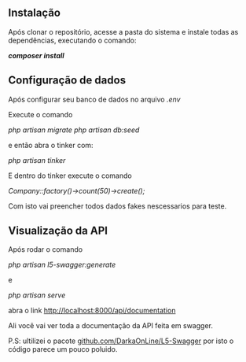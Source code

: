 ## Instalação

Após clonar o repositório, acesse a pasta do sistema e instale todas as dependências, executando o comando:

**_composer install_**

## Configuração de dados
Após configurar seu banco de dados no arquivo _.env_ 

Execute o comando

_php artisan migrate_
_php artisan db:seed_

e então abra o tinker com:

_php artisan tinker_

E dentro do tinker execute o comando

_Company::factory()->count(50)->create();_

Com isto vai preencher todos dados fakes nescessarios para teste.

## Visualização da API

Após rodar o comando

_php artisan l5-swagger:generate_ 

e

_php artisan serve_

abra o link <a href="http://localhost:8000/api/documentation">http://localhost:8000/api/documentation</a>

Ali você vai ver toda a documentação da API feita em swagger.


P.S: ultilizei o pacote  <a href="https://github.com/DarkaOnLine/L5-Swagger">github.com/DarkaOnLine/L5-Swagger</a> por isto o código parece um pouco poluido.
